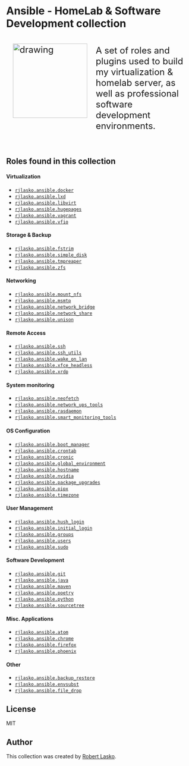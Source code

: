 # Ansible - HomeLab & Software Development collection

<div>
	<div class="flex-container" style="display:flex; flex-direction:row; font-size:24px; padding:10px;">
		<img src="https://raw.githubusercontent.com/rjlasko/ansible-roles/master/logo.png" alt="drawing" width="200px" height="200px" align="left" style="padding:8px;"/>
		<div style="margin: auto;padding:12px;">
			A set of roles and plugins used to build my virtualization & homelab server, as well as professional software development environments.
		</div>
	</div>
</div>
<div style="white-space:nowrap">
<br clear="left"/>

## Roles found in this collection

#### Virtualization
- [`rjlasko.ansible.docker`](https://github.com/rjlasko/ansible/blob/master/roles/docker/README.md)
- [`rjlasko.ansible.lxd`]()
- [`rjlasko.ansible.libvirt`]()
- [`rjlasko.ansible.hugepages`]()
- [`rjlasko.ansible.vagrant`]()
- [`rjlasko.ansible.vfio`]()

#### Storage & Backup
- [`rjlasko.ansible.fstrim`]()
- [`rjlasko.ansible.simple_disk`]()
- [`rjlasko.ansible.tmpreaper`]()
- [`rjlasko.ansible.zfs`]()

#### Networking
- [`rjlasko.ansible.mount_nfs`]()
- [`rjlasko.ansible.msmtp`]()
- [`rjlasko.ansible.network_bridge`]()
- [`rjlasko.ansible.network_share`]()
- [`rjlasko.ansible.unison`]()

#### Remote Access
- [`rjlasko.ansible.ssh`]()
- [`rjlasko.ansible.ssh_utils`]()
- [`rjlasko.ansible.wake_on_lan`]()
- [`rjlasko.ansible.xfce_headless`]()
- [`rjlasko.ansible.xrdp`]()

#### System monitoring
- [`rjlasko.ansible.neofetch`]()
- [`rjlasko.ansible.network_ups_tools`]()
- [`rjlasko.ansible.rasdaemon`]()
- [`rjlasko.ansible.smart_monitoring_tools`]()

#### OS Configuration
- [`rjlasko.ansible.boot_manager`]()
- [`rjlasko.ansible.crontab`]()
- [`rjlasko.ansible.cronic`]()
- [`rjlasko.ansible.global_environment`]()
- [`rjlasko.ansible.hostname`]()
- [`rjlasko.ansible.nvidia`]()
- [`rjlasko.ansible.package_upgrades`]()
- [`rjlasko.ansible.pipx`]()
- [`rjlasko.ansible.timezone`]()

#### User Management
- [`rjlasko.ansible.hush_login`]()
- [`rjlasko.ansible.initial_login`]()
- [`rjlasko.ansible.groups`]()
- [`rjlasko.ansible.users`]()
- [`rjlasko.ansible.sudo`]()

#### Software Development
- [`rjlasko.ansible.git`]()
- [`rjlasko.ansible.java`]()
- [`rjlasko.ansible.maven`]()
- [`rjlasko.ansible.poetry`]()
- [`rjlasko.ansible.python`]()
- [`rjlasko.ansible.sourcetree`]()

#### Misc. Applications
- [`rjlasko.ansible.atom`]()
- [`rjlasko.ansible.chrome`]()
- [`rjlasko.ansible.firefox`]()
- [`rjlasko.ansible.phoenix`]()

#### Other
- [`rjlasko.ansible.backup_restore`]()
- [`rjlasko.ansible.envsubst`]()
- [`rjlasko.ansible.file_drop`]()

## License

MIT

## Author

This collection was created by [Robert Lasko](http://www.linkedin.com/in/rjlasko).

</div>
